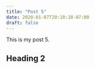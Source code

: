 ```yaml
---
title: "Post 5"
date: 2020-01-07T20:10:18-07:00
draft: false
---
```


This is my post 5.

## Heading 2